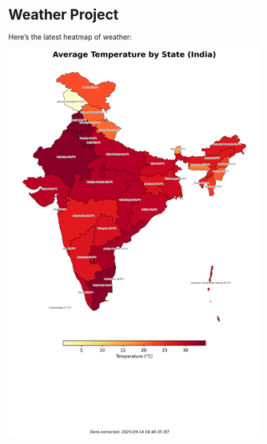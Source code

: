 # Weather Project

Here’s the latest heatmap of weather:

![India Heatmap](docs/assets/india_heatmap.png?v=C6A2AD)
